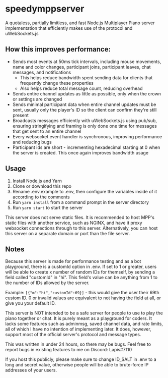 # speedymppserver
A quotaless, partially limitless, and fast Node.js Multiplayer Piano server implementation that efficiently makes use of the protocol and uWebSockets.js

## How this improves performance:
- Sends most events at 50ms tick intervals, including mouse movements, name and color changes, participant joins, participant leaves, chat messages, and notifications
  - This helps reduce bandwidth spent sending data for clients that frequently change these properties
  - Also helps reduce total message count, reducing overhead
- Sends entire channel updates as little as possible, only when the crown or settings are changed
- Sends minimal participant data when entire channel updates must be sent, usually only the player's ID so the client can confirm they're still present
- Broadcasts messages efficiently with uWebSockets.js using pub/sub, ensuring stringifying and framing is only done one time for messages that get sent to an entire channel
- Every websocket event handler is synchronous, improving performance and reducing bugs
- Participant ids are short - incrementing hexadecimal starting at 0 when the server is created. This once again improves bandwidth usage

## Usage
1. Install Node.js and Yarn
2. Clone or download this repo
3. Rename .env.example to .env, then configure the variables inside of it according to the comments
4. Run `yarn install` from a command prompt in the server directory
5. Run `yarn start` to start the server

This server does not serve static files. It is recommended to host MPP's static files with another service, such as NGINX, and have it proxy websocket connections through to this server. Alternatively, you can host this server on a separate domain or port than the file server.

## Notes
Because this server is made for performance testing and as a bot playground, there is a customId option in .env. If set to 1 or greater, users will be able to create x number of random IDs for themself, by sending a field called "customId" in "hi". This field's value can be anything from 1 to the number of IDs allowed by the server.

Example: `[{"m":"hi","customId":69}]` - this would give the user their 69th custom ID. 0 or invalid values are equivalent to not having the field at all, or give you your default ID.

This server is NOT intended to be a safe server for people to use to play the piano together or chat. It is purely meant as a playground for coders. It lacks some features such as adminmsg, saved channel data, and rate limits, all of which I have no intention of implementing later. It does, however, support most of the official server's protocol and message types.

This was written in under 24 hours, so there may be bugs. Feel free to report bugs in existing features to me on Discord: Lapis#7110

If you host this publicly, please make sure to change ID_SALT in .env to a long and secret value, otherwise people will be able to brute-force IP addresses of your users.
